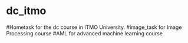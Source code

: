 # dc_itmo
#Hometask for the dc course in ITMO University.
#image_task for Image Processing course
#AML for advanced machine learning course

